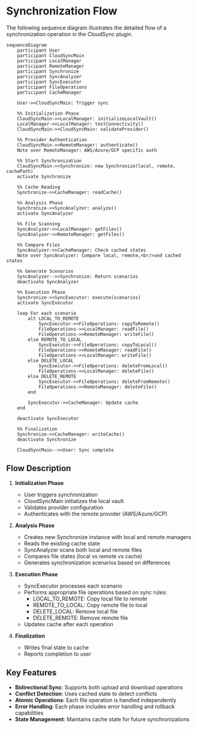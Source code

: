 # Synchronization Flow

The following sequence diagram illustrates the detailed flow of a synchronization operation in the CloudSync plugin.

```mermaid
sequenceDiagram
    participant User
    participant CloudSyncMain
    participant LocalManager
    participant RemoteManager
    participant Synchronize
    participant SyncAnalyzer
    participant SyncExecutor
    participant FileOperations
    participant CacheManager

    User->>CloudSyncMain: Trigger sync

    %% Initialization Phase
    CloudSyncMain->>LocalManager: initializeLocalVault()
    LocalManager->>LocalManager: testConnectivity()
    CloudSyncMain->>CloudSyncMain: validateProvider()

    %% Provider Authentication
    CloudSyncMain->>RemoteManager: authenticate()
    Note over RemoteManager: AWS/Azure/GCP specific auth

    %% Start Synchronization
    CloudSyncMain->>Synchronize: new Synchronize(local, remote, cachePath)
    activate Synchronize

    %% Cache Reading
    Synchronize->>CacheManager: readCache()

    %% Analysis Phase
    Synchronize->>SyncAnalyzer: analyze()
    activate SyncAnalyzer

    %% File Scanning
    SyncAnalyzer->>LocalManager: getFiles()
    SyncAnalyzer->>RemoteManager: getFiles()

    %% Compare Files
    SyncAnalyzer->>CacheManager: Check cached states
    Note over SyncAnalyzer: Compare local, remote,<br/>and cached states

    %% Generate Scenarios
    SyncAnalyzer-->>Synchronize: Return scenarios
    deactivate SyncAnalyzer

    %% Execution Phase
    Synchronize->>SyncExecutor: execute(scenarios)
    activate SyncExecutor

    loop For each scenario
        alt LOCAL_TO_REMOTE
            SyncExecutor->>FileOperations: copyToRemote()
            FileOperations->>LocalManager: readFile()
            FileOperations->>RemoteManager: writeFile()
        else REMOTE_TO_LOCAL
            SyncExecutor->>FileOperations: copyToLocal()
            FileOperations->>RemoteManager: readFile()
            FileOperations->>LocalManager: writeFile()
        else DELETE_LOCAL
            SyncExecutor->>FileOperations: deleteFromLocal()
            FileOperations->>LocalManager: deleteFile()
        else DELETE_REMOTE
            SyncExecutor->>FileOperations: deleteFromRemote()
            FileOperations->>RemoteManager: deleteFile()
        end

        SyncExecutor->>CacheManager: Update cache
    end

    deactivate SyncExecutor

    %% Finalization
    Synchronize->>CacheManager: writeCache()
    deactivate Synchronize

    CloudSyncMain-->>User: Sync complete

```

## Flow Description

1. **Initialization Phase**
   - User triggers synchronization
   - CloudSyncMain initializes the local vault
   - Validates provider configuration
   - Authenticates with the remote provider (AWS/Azure/GCP)

2. **Analysis Phase**
   - Creates new Synchronize instance with local and remote managers
   - Reads the existing cache state
   - SyncAnalyzer scans both local and remote files
   - Compares file states (local vs remote vs cache)
   - Generates synchronization scenarios based on differences

3. **Execution Phase**
   - SyncExecutor processes each scenario
   - Performs appropriate file operations based on sync rules:
     - LOCAL_TO_REMOTE: Copy local file to remote
     - REMOTE_TO_LOCAL: Copy remote file to local
     - DELETE_LOCAL: Remove local file
     - DELETE_REMOTE: Remove remote file
   - Updates cache after each operation

4. **Finalization**
   - Writes final state to cache
   - Reports completion to user

## Key Features

- **Bidirectional Sync**: Supports both upload and download operations
- **Conflict Detection**: Uses cached state to detect conflicts
- **Atomic Operations**: Each file operation is handled independently
- **Error Handling**: Each phase includes error handling and rollback capabilities
- **State Management**: Maintains cache state for future synchronizations
